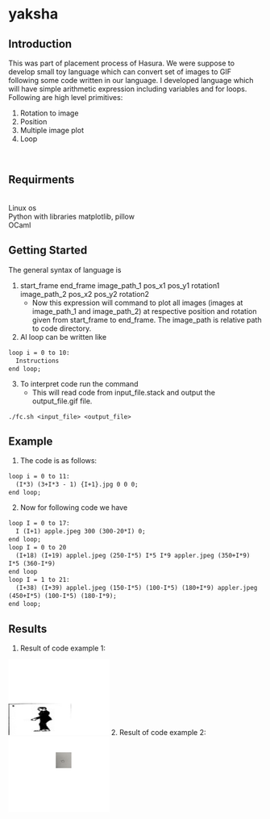 # yaksha
## Introduction
This was part of placement process of Hasura. We were suppose to develop small toy language which can convert set of images to GIF following some code written in our language. I developed language which will have simple arithmetic expression including variables and for loops. Following are high level primitives:
<br />
1. Rotation to image
2. Position
3. Multiple image plot
4. Loop
<br />

## Requirments
<br /> Linux os
<br /> Python with libraries matplotlib, pillow
<br /> OCaml

## Getting Started
The general syntax of language is
<br />
1. start_frame end_frame image_path_1 pos_x1 pos_y1 rotation1 image_path_2 pos_x2 pos_y2 rotation2
   - Now this expression will command to plot all images (images at image_path_1 and image_path_2) at respective position and rotation given from start_frame to end_frame. The image_path is relative path to code directory.
2. Al loop can be written like
```
loop i = 0 to 10:
  Instructions
end loop;
```
3. To interpret code run the command
   - This will read code from input_file.stack and output the output_file.gif file.
```
./fc.sh <input_file> <output_file>
``` 
## Example
1. The code is as follows:
```
loop i = 0 to 11:
  (I*3) (3+I*3 - 1) {I+1}.jpg 0 0 0;
end loop;
```

2. Now for following code we have
```
loop I = 0 to 17:
  I (I+1) apple.jpeg 300 (300-20*I) 0;
end loop;
loop I = 0 to 20
  (I+18) (I+19) applel.jpeg (250-I*5) I*5 I*9 appler.jpeg (350+I*9) I*5 (360-I*9)
end loop
loop I = 1 to 21:
  (I+38) (I+39) applel.jpeg (150-I*5) (100-I*5) (180+I*9) appler.jpeg (450+I*5) (100-I*5) (180-I*9);
end loop;
```
## Results
1. Result of code example 1:
<img alt="ALT test" src="https://github.com/sanky29/yaksha/blob/master/data/good.gif" width=200>
2. Result of code example 2:
<img alt="ALT test" src="https://github.com/sanky29/yaksha/blob/master/good2.gif" width=200>


